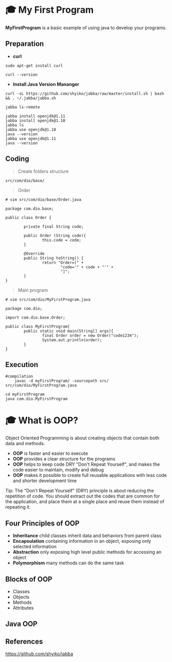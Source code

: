 # 🎓  My First Program

**MyFirstProgram** is a basic example of using java to develop your programs.

## Preparation

- **curl**
```
sudo apt-get install curl

curl --version
```
 - **Install Java Version Mananger**

```
curl -sL https://github.com/shyiko/jabba/raw/master/install.sh | bash && . ~/.jabba/jabba.sh

jabba ls-remote

jabba install openjdk@1.11
jabba install openjdk@1.10
jabba ls
jabba use openjdk@1.10
java --version
jabba use openjdk@1.11
java --version
```

## Coding

> Create folders structure
```
src/com/dio/base/
```

> Order
```
# vim src/com/dio/base/Order.java

package com.dio.base;

public class Order {

        private final String code;

        public Order (String code){
                this.code = code;
        }

        @Override
        public String toString() {
                return "Order=[" +
                        "code='" + code + "'" +
                        "]";
        }
}
```

> Main program

```
# vim src/com/dio/MyFirstProgram.java

package com.dio;

import com.dio.base.Order;

public class MyFirstProgram{
        public static void main(String[] args){
                final Order order = new Order("code1234");
                System.out.println(order);
        }
}

```


## Execution
```
#compilation
    javac -d myFirstProgram/ -sourcepath src/ src/com/dio/MyFirstProgram.java

cd myFirstProgram
java com.dio.MyFirstProgram
```


# 🎓  What is OOP?

Object Oriented Programming is about creating objects that contain both data and methods.

- **OOP** is faster and easier to execute
- **OOP** provides a clear structure for the programs
- **OOP** helps to keep code DRY "Don't Repeat Yourself", and makes the code easier to maintain, modify and debug
- **OOP** makes it possible to create full reusable applications with less code and shorter development time

Tip: The "Don't Repeat Yourself" (DRY) principle is about reducing the repetition of code. You should extract out the codes that are common for the application, and place them at a single place and reuse them instead of repeating it.

## Four Principles of OOP

- **Inheritance** child classes inherit data and behaviors from parent class
- **Encapsulation** containing information in an object, exposing only selected information
- **Abstraction** only exposing high level public methods for accessing an object
- **Polymorphism** many methods can do the same task

## Blocks of OOP
- Classes
- Objects
- Methods
- Attributes

## Java OOP


## References

https://github.com/shyiko/jabba
